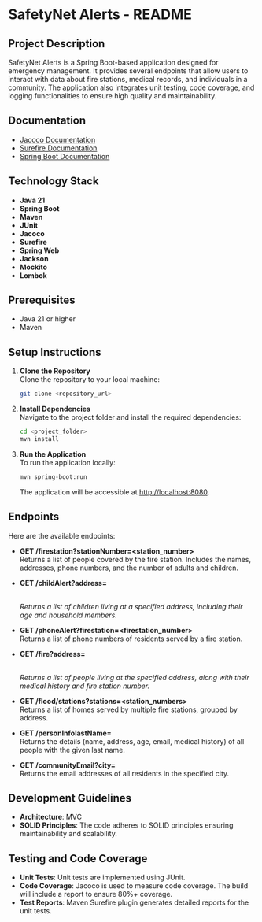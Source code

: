 # SafetyNet Alerts - README

## Project Description

SafetyNet Alerts is a Spring Boot-based application designed for emergency management. It provides several endpoints that allow users to interact with data about fire stations, medical records, and individuals in a community. The application also integrates unit testing, code coverage, and logging functionalities to ensure high quality and maintainability.

## Documentation

- [Jacoco Documentation](https://fraigneau.github.io/Fraigneau-Lucas-P5-java/jacoco/)
- [Surefire Documentation](https://fraigneau.github.io/Fraigneau-Lucas-P5-java/surefire/)
- [Spring Boot Documentation](https://fraigneau.github.io/Fraigneau-Lucas-P5-java/javadoc/)


## Technology Stack

- **Java 21**
- **Spring Boot**
- **Maven** 
- **JUnit** 
- **Jacoco**
- **Surefire** 
- **Spring Web** 
- **Jackson** 
- **Mockito** 
- **Lombok**

## Prerequisites

- Java 21 or higher
- Maven

## Setup Instructions

1. **Clone the Repository**  
   Clone the repository to your local machine:
   ```bash
   git clone <repository_url>
   ```

2. **Install Dependencies**  
   Navigate to the project folder and install the required dependencies:
   ```bash
   cd <project_folder>
   mvn install
   ```

3. **Run the Application**  
   To run the application locally:
   ```bash
   mvn spring-boot:run
   ```

   The application will be accessible at [http://localhost:8080](/endpoint).

## Endpoints

Here are the available endpoints:

- **GET /firestation?stationNumber=<station_number>**  
  Returns a list of people covered by the fire station. Includes the names, addresses, phone numbers, and the number of adults and children.

- **GET /childAlert?address=<address>**  
  Returns a list of children living at a specified address, including their age and household members.

- **GET /phoneAlert?firestation=<firestation_number>**  
  Returns a list of phone numbers of residents served by a fire station.

- **GET /fire?address=<address>**  
  Returns a list of people living at the specified address, along with their medical history and fire station number.

- **GET /flood/stations?stations=<station_numbers>**  
  Returns a list of homes served by multiple fire stations, grouped by address.

- **GET /personInfolastName=<lastName>**  
  Returns the details (name, address, age, email, medical history) of all people with the given last name.

- **GET /communityEmail?city=<city>**  
  Returns the email addresses of all residents in the specified city.

## Development Guidelines

- **Architecture**: MVC
- **SOLID Principles**: The code adheres to SOLID principles ensuring maintainability and scalability.
  
## Testing and Code Coverage

- **Unit Tests**: Unit tests are implemented using JUnit.
- **Code Coverage**: Jacoco is used to measure code coverage. The build will include a report to ensure 80%+ coverage.
- **Test Reports**: Maven Surefire plugin generates detailed reports for the unit tests.